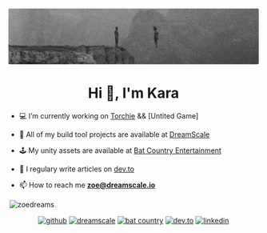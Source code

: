 <p><img align="center" src="https://github.com/ZoeDreams/zoedreams/blob/master/banner.png" alt=""/></p>

<h1 align="center">Hi 👋, I'm Kara</h1>

- 💻 I’m currently working on [Torchie](https://www.torchie.net) && [Untited Game]

- 🚀 All of my build tool projects are available at [DreamScale](https://github.com/dreamscale-io)

- 🕹 My unity assets are available at [Bat Country Entertainment](https://github.com/Bat-Country-Entertainment)

- 📝 I regulary write articles on [dev.to](https://dev.to/zoedreams)

- 📫 How to reach me **zoe@dreamscale.io**

<p>&nbsp;<img align="center" src="https://github-readme-stats.vercel.app/api?username=zoedreams&show_icons=true" alt="zoedreams" /></p>

<p align="center">
<a href="https://github.com/zoedreams" target="blank"><img align="center" src="https://cdn.jsdelivr.net/npm/simple-icons@3.0.1/icons/github.svg" alt="github" height="30" width="30" /></a>
  <a href="https://github.com/dreamscale-io" target="blank"><img align="center" src="https://cdn.jsdelivr.net/npm/simple-icons@3.0.1/icons/gitlab.svg" alt="dreamscale" height="30" width="30" /></a>
  <a href="https://www.youtube.com/user/BatCountryEnt" target="blank"><img align="center" src="https://cdn.jsdelivr.net/npm/simple-icons@3.0.1/icons/youtube.svg" alt="bat country" height="30" width="30" /></a>
  <a href="https://dev.to/zoedreams" target="blank"><img align="center" src="https://cdn.jsdelivr.net/npm/simple-icons@3.0.1/icons/dev-dot-to.svg" alt="dev.to" height="30" width="30" /></a>
<a href="https://www.linkedin.com/in/kara-marie-rawson-8ba5b5133/" target="blank"><img align="center" src="https://cdn.jsdelivr.net/npm/simple-icons@3.0.1/icons/linkedin.svg" alt="linkedin" height="30" width="30" /></a>
</p>
